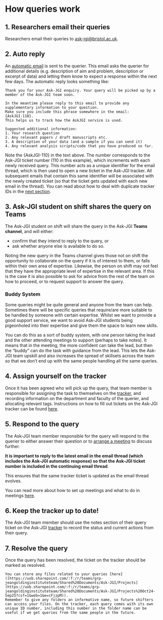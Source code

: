 # How queries work

## 1. Researchers email their queries

Researchers email their queries to ask-jgi@bristol.ac.uk.

## 2. Auto reply

An [automatic email](auto-replies) is sent to the querier.
This email asks the querier for additional details (e.g. description of aim and problem, description or excerpt of data) and letting them know to expect a response within the next few days.
The automatic reply looks something like:
```
Thank you for your Ask-JGI enquiry. Your query will be picked up by a member of the Ask-JGI team soon.

In the meantime please reply to this email to provide any
supplementary information to your question. 
Make sure you include this phrase somewhere in the email:
{AskJGI-110}. 
This helps us to track how the AskJGI service is used.

Suggested additional information:
1. Your research question
2. Any relevant papers / draft manuscripts etc.
3. A description of your data (and a sample if you can send it)
4. Any relevant analysis scripts/code that you have produced so far.

```
Note the {AskJGI-110} in the text above. The number corresponds to
the Ask-JGI ticket number (110 in this example), which increments with each newly received
query. This number acts as a unique identifier for the email thread,
which is then used to open a new ticket in the Ask-JGI tracker. All
subsequent emails that contain this same identifier will be associated
with the newly created ticket (so that the ticket gets updated with
each new email in the thread). 
You can read about how to deal with duplicate tracker IDs in the [next section](duplicates).

## 3. Ask-JGI student on shift shares the query on Teams

The Ask-JGI student on shift will share the query in the Ask-JGI **Teams channel**, and will either:
- confirm that they intend to reply to the query, or
- ask whether anyone else is available to do so.

Noting the new query in the Teams channel gives those not on shift the opportunity to collaborate on the query if it is of interest to them, or falls within their own area of expertise.
Likewise, the person on shift may not feel that they have the appropriate level of expertise in the relevant area.
If this is the case it is also possible to ask for advice from the rest of the team on how to proceed, or to request support to answer the query.

### Buddy System

Some queries might be quite general and anyone from the team can help. Sometimes there will be specific queries that require/are more suitable to be handled by someone with certain expertise. Whilst we want to provide a good support service, we want to avoid Ask-JGI students being pigeonholed into their expertise and give them the space to learn new skills. 

You can do this as a sort of buddy system, with one person taking the lead and the other attending meetings to support (perhaps to take notes). It means that in the meeting, the more confident can take the lead, but then the “buddy” can do the task with guidance from the lead. This lets the Ask-JGI team upskill and also increases the spread of skillsets across the team so that we don’t end up with the same people handling all the same queries. 

## 4. Assign yourself on the tracker

Once it has been agreed who will pick up the query, that team member is responsible for assigning the task to themselves on the [tracker](tracker), and recording information on the department and faculty of the querier, and allocating relevant tags.
Instructions on how to fill out tickets on the Ask-JGI tracker can be found [here](tracker).

## 5.  Respond to the query

The Ask-JGI team member responsible for the query will respond to the querier to either answer their question or to [arrange a meeting](arranging-meetings) to discuss further.

**It is important to reply to the latest email in the email thread (which includes the Ask-JGI automatic response) so that the Ask-JGI ticket number is included in the continuing email thread**. 

This ensures that the same tracker ticket is updated as the email thread evolves.

You can read more about how to set up meetings and what to do in meetings [here](arranging-meetings).

## 6.  Keep the tracker up to date!

The Ask-JGI team member should use the notes section of their query ticket on the Ask-JGI [tracker](tracker) to record the status and current actions from their query.

## 7.  Resolve the query

Once the query has been resolved, the ticket on the tracker should be marked as resolved.

```{note}
You can store any files related to your queries [here]([https://uob.sharepoint.com/:f:/r/teams/grp-jeangoldinginstituteteam/Shared%20Documents/Ask-JGI/Projects](https://uob.sharepoint.com/:f:/r/teams/grp-jeangoldinginstituteteam/Shared%20Documents/Ask-JGI/Projects%20Oct24-Sep25?csf=1&web=1&e=cFjzpM)).
Remember to give any folders an informative name, so future shifters can access your files. On the tracker, each query comes with its own unique ID number, including this number in the folder name can be useful if we get queries from the same people in the future.
```








